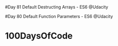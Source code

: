 #Day 81 
Default Destructing Arrays - ES6 @Udacity

#Day 80 
Default Function Parameters - ES6 @Udacity

# 100DaysOfCode

